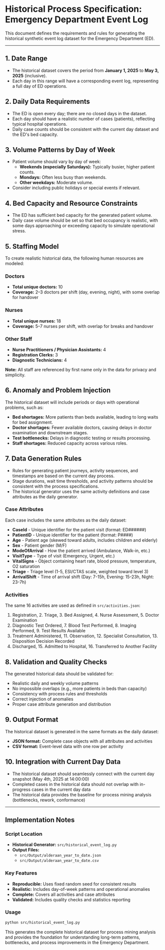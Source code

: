 # Historical Process Specification: Emergency Department Event Log

This document defines the requirements and rules for generating the historical synthetic event log dataset for the Emergency Department (ED).

---

## 1. Date Range
- The historical dataset covers the period from **January 1, 2025** to **May 3, 2025** (inclusive).
- Each day in this range will have a corresponding event log, representing a full day of ED operations.

## 2. Daily Data Requirements
- The ED is open every day; there are no closed days in the dataset.
- Each day should have a realistic number of cases (patients), reflecting typical hospital operations.
- Daily case counts should be consistent with the current day dataset and the ED's bed capacity.

## 3. Volume Patterns by Day of Week
- Patient volume should vary by day of week:
    - **Weekends (especially Saturdays):** Typically busier, higher patient counts.
    - **Mondays:** Often less busy than weekends.
    - **Other weekdays:** Moderate volume.
- Consider including public holidays or special events if relevant.

## 4. Bed Capacity and Resource Constraints
- The ED has sufficient bed capacity for the generated patient volume.
- Daily case volume should be set so that bed occupancy is realistic, with some days approaching or exceeding capacity to simulate operational stress.

## 5. Staffing Model
To create realistic historical data, the following human resources are modeled:

### Doctors
- **Total unique doctors:** 10
- **Coverage:** 2–3 doctors per shift (day, evening, night), with some overlap for handover

### Nurses
- **Total unique nurses:** 18
- **Coverage:** 5–7 nurses per shift, with overlap for breaks and handover

### Other Staff
- **Nurse Practitioners / Physician Assistants:** 4
- **Registration Clerks:** 3
- **Diagnostic Technicians:** 4

**Note:** All staff are referenced by first name only in the data for privacy and simplicity.

## 6. Anomaly and Problem Injection
The historical dataset will include periods or days with operational problems, such as:
- **Bed shortages:** More patients than beds available, leading to long waits for bed assignment.
- **Doctor shortages:** Fewer available doctors, causing delays in doctor examination and downstream stages.
- **Test bottlenecks:** Delays in diagnostic testing or results processing.
- **Staff shortages:** Reduced capacity across various roles.

## 7. Data Generation Rules
- Rules for generating patient journeys, activity sequences, and timestamps are based on the current day process.
- Stage durations, wait time thresholds, and activity patterns should be consistent with the process specifications.
- The historical generator uses the same activity definitions and case attributes as the daily generator.

### Case Attributes
Each case includes the same attributes as the daily dataset:
- **CaseId** - Unique identifier for the patient visit (format: ED######)
- **PatientID** - Unique identifier for the patient (format: P####)
- **Age** - Patient age (skewed toward adults, includes children and elderly)
- **Sex** - Patient gender (M/F)
- **ModeOfArrival** - How the patient arrived (Ambulance, Walk-in, etc.)
- **VisitType** - Type of visit (Emergency, Urgent, etc.)
- **VitalSigns** - Object containing heart rate, blood pressure, temperature, O2 saturation
- **Triage** - Triage level (1-5, ESI/CTAS scale, weighted toward level 3)
- **ArrivalShift** - Time of arrival shift (Day: 7-15h, Evening: 15-23h, Night: 23-7h)

### Activities
The same 16 activities are used as defined in `src/activities.json`:
1. Registration, 2. Triage, 3. Bed Assigned, 4. Nurse Assessment, 5. Doctor Examination
6. Diagnostic Test Ordered, 7. Blood Test Performed, 8. Imaging Performed, 9. Test Results Available
10. Treatment Administered, 11. Observation, 12. Specialist Consultation, 13. Disposition Decision Recorded
14. Discharged, 15. Admitted to Hospital, 16. Transferred to Another Facility

## 8. Validation and Quality Checks
The generated historical data should be validated for:
- Realistic daily and weekly volume patterns
- No impossible overlaps (e.g., more patients in beds than capacity)
- Consistency with process rules and thresholds
- Correct injection of anomalies
- Proper case attribute generation and distribution

## 9. Output Format
The historical dataset is generated in the same formats as the daily dataset:
- **JSON format:** Complete case objects with all attributes and activities
- **CSV format:** Event-level data with one row per activity

## 10. Integration with Current Day Data
- The historical dataset should seamlessly connect with the current day snapshot (May 4th, 2025 at 14:00:00)
- Completed cases in the historical data should not overlap with in-progress cases in the current day data
- The historical data provides the baseline for process mining analysis (bottlenecks, rework, conformance)

---

## Implementation Notes

### Script Location
- **Historical Generator:** `src/historical_event_log.py`
- **Output Files:** 
  - `src/Output/alderaan_year_to_date.json`
  - `src/Output/alderaan_year_to_date.csv`

### Key Features
- **Reproducible:** Uses fixed random seed for consistent results
- **Realistic:** Includes day-of-week patterns and operational anomalies
- **Complete:** Covers all activities and case attributes
- **Validated:** Includes quality checks and statistics reporting

### Usage
```bash
python src/historical_event_log.py
```

This generates the complete historical dataset for process mining analysis and provides the foundation for understanding long-term patterns, bottlenecks, and process improvements in the Emergency Department. 
